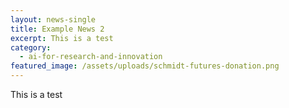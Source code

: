 ```yaml
---
layout: news-single
title: Example News 2
excerpt: This is a test
category:
  - ai-for-research-and-innovation
featured_image: /assets/uploads/schmidt-futures-donation.png
---
```

This is a test